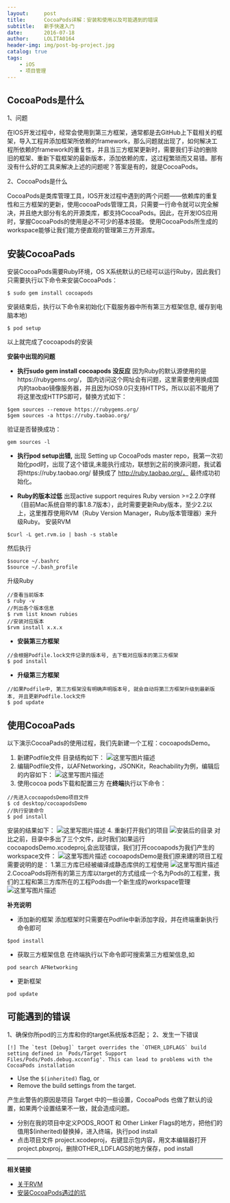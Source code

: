```yaml
---
layout:     post
title:      CocoaPods详解：安装和使用以及可能遇到的错误
subtitle:   新手快速入门
date:       2016-07-18
author:     LOLITA0164
header-img: img/post-bg-project.jpg
catalog: true
tags:
    - iOS
    - 项目管理
---
```


## CocoaPods是什么

 1、问题
 
 在IOS开发过程中，经常会使用到第三方框架，通常都是去GitHub上下载相关的框架，导入工程并添加框架所依赖的framework，那么问题就出现了，如何解决工程所依赖的framework的重复性，并且当三方框架更新时，需要我们手动的删除旧的框架、重新下载框架的最新版本，添加依赖的库，这过程繁琐而又易错。那有没有什么好的工具来解决上述的问题呢？答案是有的，就是CocoaPods。
 
 2、CocoaPods是什么

 CocoaPods是类库管理工具，IOS开发过程中遇到的两个问题——依赖库的重复性和三方框架的更新，使用cocoaPods管理工具，只需要一行命令就可以完全解决，并且绝大部分有名的开源类库，都支持CocoaPods。因此，在开发IOS应用时，掌握CocoaPods的使用是必不可少的基本技能。
使用CocoaPods所生成的workspace能够让我们能方便直观的管理第三方开源库。

## 安装CocoaPads

安装CocoaPods需要Ruby环境，OS X系统默认的已经可以运行Ruby，因此我们只需要执行以下命令来安装CocoaPods：

```
$ sudo gem install cocoapods
```

安装结束后，执行以下命令来初始化(下载服务器中所有第三方框架信息, 缓存到电脑本地)

```
$ pod setup
```

以上就完成了cocoapods的安装
 
**安装中出现的问题**

-  **执行sudo gem install cocoapods  没反应**
因为Ruby的默认源使用的是https://rubygems.org/， 国内访问这个网址会有问题，这里需要使用换成国内的taobao镜像服务器，并且因为iOS9.0只支持HTTPS，所以以前不能用了将这里改成HTTPS即可，替换方式如下：

```
$gem sources --remove https://rubygems.org/
$gem sources -a https://ruby.taobao.org/
```

验证是否替换成功：

```
gem sources -l
```

- **执行pod setup出错,**
出现 Setting up CocoaPods master repo，我第一次初始化pod时，出现了这个错误,未能执行成功，联想到之前的换源问题，我试着将https://ruby.taobao.org/ 替换成了 http://ruby.taobao.org/， 最终成功初始化。
 
- **Ruby的版本过低**
出现active support requires Ruby version >=2.2.0字样（目前Mac系统自带的事1.8.7版本），此时需要更新Ruby版本，至少2.2以上，这里推荐使用RVM（Ruby Version Manager，Ruby版本管理器）来升级Ruby。
安装RVM
```
$curl -L get.rvm.io | bash -s stable
```
然后执行
```
$source ~/.bashrc
$source ~/.bash_profile
```
升级Ruby
```
//查看当前版本
$ ruby -v  
//列出各个版本信息
$ rvm list known rubies 
//安装对应版本
$rvm install x.x.x
```

- **安装第三方框架**
```
//会根据Podfile.lock文件记录的版本号, 去下载对应版本的第三方框架
$ pod install
```

- **升级第三方框架**
```
//如果Podfile中, 第三方框架没有明确声明版本号, 就会自动将第三方框架升级到最新版本, 并且更新Podfile.lock文件 
$ pod update
```

## 使用CocoaPads
以下演示CocoaPads的使用过程，我们先新建一个工程：cocoapodsDemo。
1. 新建Podfile文件 
目录结构如下：
![这里写图片描述](https://ws2.sinaimg.cn/large/006tNbRwgy1fwi8hacmc2j30ku0bqwfe.jpg)
2. 编辑Podfile文件，以AFNetworking，JSONKit，Reachability为例，编辑后的内容如下：
![这里写图片描述](https://ws3.sinaimg.cn/large/006tNbRwgy1fwi8hqr7j0j30dw05kwfa.jpg)
3. 使用cocoa pods下载和配置三方
在**终端**执行以下命令：
```
//先进入cocoapodsDemo项目文件
$ cd desktop/cocoapodsDemo
//执行安装命令
$ pod install
```
安装的结果如下：
![这里写图片描述](https://ws4.sinaimg.cn/large/006tNbRwgy1fwi8idtefmj30v80aitba.jpg)
 4. 重新打开我们的项目
![安装后的目录](https://ws4.sinaimg.cn/large/006tNbRwgy1fwi8inkcwtj30z60dydhp.jpg)
对比之前，目录中多出了三个文件，此时我们如果运行cocoapodsDemo.xcodeproj,会出现错误，我们打开cocoapods为我们产生的workspace文件：
![这里写图片描述](https://ws1.sinaimg.cn/large/006tNbRwgy1fwi8j0r17hj309q0ammxs.jpg)
cocoapodsDemo是我们原来建的项目工程
需要说明的是：
1.第三方库已经被编译成静态库供的工程使用
![这里写图片描述](https://ws4.sinaimg.cn/large/006tNbRwgy1fwi8jc1me3j31k207a75q.jpg)
2.CocoaPods将所有的第三方库以target的方式组成一个名为Pods的工程里，我们的工程和第三方库所在的工程Pods由一个新生成的workspace管理
![这里写图片描述](https://ws1.sinaimg.cn/large/006tNbRwgy1fwi8jiurmyj30em05smxh.jpg)

**补充说明**

- 添加新的框架
添加框架时只需要在Podfile中新添加字段，并在终端重新执行命令即可
```
$pod install
```
- 获取三方框架信息
在终端执行以下命令即可搜索第三方框架信息,如
```
pod search AFNetworking
```
- 更新框架
```
pod update
```


## 可能遇到的错误

1、确保你所pod的三方库和你的target系统版本匹配；
2、发生一下错误
```
[!] The `test [Debug]` target overrides the `OTHER_LDFLAGS` build setting defined in `Pods/Target Support Files/Pods/Pods.debug.xcconfig'. This can lead to problems with the CocoaPods installation
```
- Use the `$(inherited)` flag, or
- Remove the build settings from the target.

产生此警告的原因是项目 Target 中的一些设置，CocoaPods 也做了默认的设置，如果两个设置结果不一致，就会造成问题。

- 分别在我的项目中定义PODS_ROOT 和 Other Linker Flags的地方，把他们的值用$(inherited)替换掉，进入终端，执行pod install
- 点击项目文件 project.xcodeproj，右键显示包内容，用文本编辑器打开project.pbxproj，删除OTHER_LDFLAGS的地方保存，pod install


----------


**相关链接**

- [关于RVM](http://ruby-china.org/wiki/rvm-guide)
- [安装CocoaPods遇过的坑](http://www.th7.cn/Program/Ruby/201609/966343.shtml)

